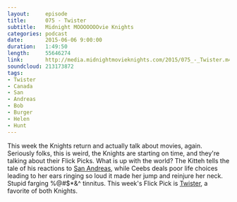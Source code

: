 ```yaml
---
layout:     episode
title:      075 - Twister
subtitle:   Midnight MOOOOOOOvie Knights
categories: podcast
date:       2015-06-06 9:00:00
duration:   1:49:50
length:     55646274
link:       http://media.midnightmovieknights.com/2015/075_-_Twister.m4a
soundcloud: 213173872
tags:
- Twister
- Canada
- San
- Andreas
- Bob
- Burger
- Helen
- Hunt
---
```

This week the Knights return and actually talk about movies, again. Seriously folks, this is weird, the Knights are starting on time, and they're talking about their Flick Picks. What is up with the world? The Kitteh tells the tale of his reactions to [San Andreas](http://www.imdb.com/title/tt2126355/), while Ceebs deals poor life choices leading to her ears ringing so loud it made her jump and reinjure her neck. Stupid farging %@#$*&^ tinnitus. This week's Flick Pick is [Twister](http://www.imdb.com/title/tt0117998/), a favorite of both Knights.